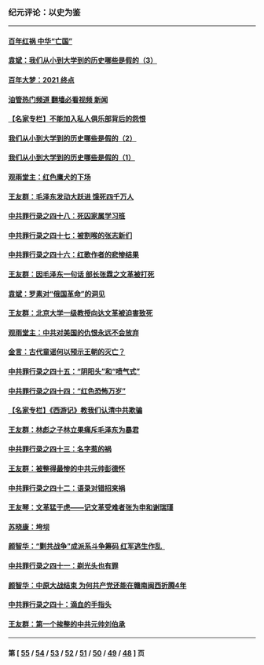 ### 纪元评论：以史为鉴
---
#### [百年红祸 中华“亡国”](../../pages/nsc1028/n13192762.md?08310330) 
#### [袁斌：我们从小到大学到的历史哪些是假的（3）](../../pages/nsc1028/n13193945.md?08310330) 
#### [百年大梦：2021 终点](../../pages/nsc1028/n13190519.md?08310330) 
#### [油管热门频道 翻墙必看视频 新闻](ok?08310330)
#### [【名家专栏】不能加入私人俱乐部背后的怨恨](../../pages/nsc1028/n13186855.md?08310330) 
#### [我们从小到大学到的历史哪些是假的（2）](../../pages/nsc1028/n13186560.md?08310330) 
#### [我们从小到大学到的历史哪些是假的（1）](../../pages/nsc1028/n13181650.md?08310330) 
#### [观雨堂主：红色鹰犬的下场](../../pages/nsc1028/n13180822.md?08310330) 
#### [王友群：毛泽东发动大跃进 饿死四千万人](../../pages/nsc1028/n13177158.md?08310330) 
#### [中共罪行录之四十八：死囚家属学习班](../../pages/nsc1028/n13177975.md?08310330) 
#### [中共罪行录之四十七：被割喉的张志新们](../../pages/nsc1028/n13175568.md?08310330) 
#### [中共罪行录之四十六：红歌作者的悲惨结果](../../pages/nsc1028/n13172779.md?08310330) 
#### [王友群：因毛泽东一句话 部长张霖之文革被打死](../../pages/nsc1028/n13161711.md?08310330) 
#### [袁斌：罗素对“俄国革命”的洞见](../../pages/nsc1028/n13159737.md?08310330) 
#### [王友群：北京大学一级教授向达文革被迫害致死](../../pages/nsc1028/n13150966.md?08310330) 
#### [观雨堂主：中共对美国的仇恨永远不会放弃](../../pages/nsc1028/n13149032.md?08310330) 
#### [金言：古代童谣何以预示王朝的灭亡？](../../pages/nsc1028/n13148878.md?08310330) 
#### [中共罪行录之四十五：“阴阳头”和“喷气式”](../../pages/nsc1028/n13132408.md?08310330) 
#### [中共罪行录之四十四：“红色恐怖万岁”](../../pages/nsc1028/n13130302.md?08310330) 
#### [【名家专栏】《西游记》教我们认清中共欺骗](../../pages/nsc1028/n13129563.md?08310330) 
#### [王友群：林彪之子林立果痛斥毛泽东为暴君](../../pages/nsc1028/n13128622.md?08310330) 
#### [中共罪行录之四十三：名字惹的祸](../../pages/nsc1028/n13115989.md?08310330) 
#### [王友群：被整得最惨的中共元帅彭德怀](../../pages/nsc1028/n13112821.md?08310330) 
#### [中共罪行录之四十二：语录对错招来祸](../../pages/nsc1028/n13113015.md?08310330) 
#### [王友琴：文革猛于虎——记文革受难者张为申和谢瑞瑾](../../pages/nsc1028/n13111808.md?08310330) 
#### [苏晓康：垮坝](../../pages/nsc1028/n13109759.md?08310330) 
#### [颜智华：“剿共战争”成派系斗争筹码 红军逃生作乱  ](../../pages/nsc1028/n13109642.md?08310330) 
#### [中共罪行录之四十一：剃光头也有罪](../../pages/nsc1028/n13107819.md?08310330) 
#### [颜智华：中原大战结束 为何共产党还能在赣南闽西折腾4年](../../pages/nsc1028/n13103846.md?08310330) 
#### [中共罪行录之四十：滴血的手指头](../../pages/nsc1028/n13103760.md?08310330) 
#### [王友群：第一个挨整的中共元帅刘伯承](../../pages/nsc1028/n13099858.md?08310330) 

---
#### 第 [ [55](./55.md?08310330) / [54](./54.md?08310330) / [53](./53.md?08310330) / [52](./52.md?08310330) / [51](./51.md?08310330) / [50](./50.md?08310330) / [49](./49.md?08310330) / [48](./48.md?08310330) ] 页
